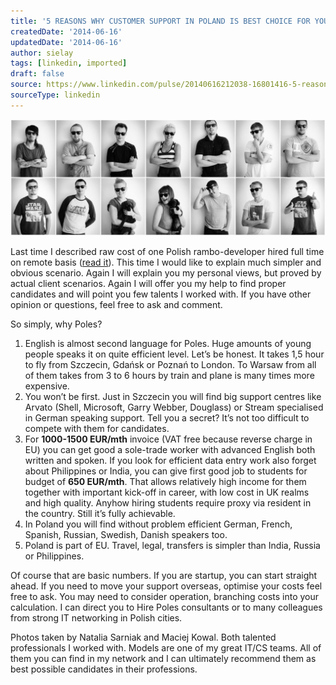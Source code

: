 ```yaml
---
title: '5 REASONS WHY CUSTOMER SUPPORT IN POLAND IS BEST CHOICE FOR YOU'
createdDate: '2014-06-16'
updatedDate: '2014-06-16'
author: sielay
tags: [linkedin, imported]
draft: false
source: https://www.linkedin.com/pulse/20140616212038-16801416-5-reasons-why-customer-support-in-poland-is-best-choice-for-you/
sourceType: linkedin
---
```


![](0.jpeg)

Last time I described raw cost of one Polish rambo-developer hired full time on remote basis ([read it](/blog/2014-06-15-how-much-does-polish-outsourcing-cost-part-1/)). This time I would like to explain much simpler and obvious scenario. Again I will explain you my personal views, but proved by actual client scenarios. Again I will offer you my help to find proper candidates and will point you few talents I worked with. If you have other opinion or questions, feel free to ask and comment.

So simply, why Poles?

 1. English is almost second language for Poles. Huge amounts of young people speaks it on quite efficient level. Let’s be honest. It takes 1,5 hour to fly from Szczecin, Gdańsk or Poznań to London. To Warsaw from all of them takes from 3 to 6 hours by train and plane is many times more expensive.
 1. You won’t be first. Just in Szczecin you will find big support centres like Arvato (Shell, Microsoft, Garry Webber, Douglass) or Stream specialised in German speaking support. Tell you a secret? It’s not too difficult to compete with them for candidates.
 1. For **1000-1500 EUR/mth** invoice (VAT free because reverse charge in EU) you can get good a sole-trade worker with advanced English both written and spoken. If you look for efficient data entry work also forget about Philippines or India, you can give first good job to students for budget of **650 EUR/mth**. That allows relatively high income for them together with important kick-off in career, with low cost in UK realms and high quality. Anyhow hiring students require proxy via resident in the country. Still it’s fully achievable.
 1. In Poland you will find without problem efficient German, French, Spanish, Russian, Swedish, Danish speakers too.
 1. Poland is part of EU. Travel, legal, transfers is simpler than India, Russia or Philippines.

Of course that are basic numbers. If you are startup, you can start straight ahead. If you need to move your support overseas, optimise your costs feel free to ask. You may need to consider operation, branching costs into your calculation. I can direct you to Hire Poles consultants or to many colleagues from strong IT networking in Polish cities.

Photos taken by Natalia Sarniak and Maciej Kowal. Both talented professionals I worked with. Models are one of my great IT/CS teams. All of them you can find in my network and I can ultimately recommend them as best possible candidates in their professions.
